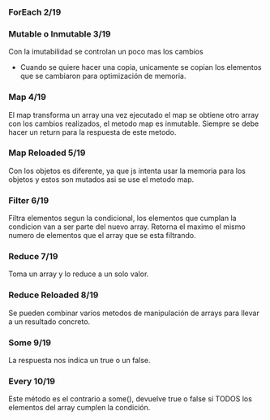 ### ForEach 2/19


### Mutable o Inmutable 3/19
Con la imutabilidad se controlan un poco mas los cambios
- Cuando se quiere hacer una copia, unicamente se copian los elementos que se cambiaron para optimización de memoria.

### Map 4/19
El map transforma un array una vez ejecutado el map se obtiene otro array con los cambios realizados, el metodo map es inmutable.
Siempre se debe hacer un return para la respuesta de este metodo.

### Map Reloaded 5/19
Con los objetos es diferente, ya que js intenta usar la memoria para los objetos y estos son mutados asi se use el metodo map.

### Filter 6/19
Filtra elementos segun la condicional, los elementos que cumplan la condicion van a ser parte del nuevo array.
Retorna el maximo el mismo numero de elementos que el array que se esta filtrando.

### Reduce 7/19
Toma un array y lo reduce a un solo valor.

### Reduce Reloaded 8/19
Se pueden combinar varios metodos de manipulación de arrays para llevar a un resultado concreto.

### Some 9/19
La respuesta nos indica un true o un false.

### Every 10/19
Este método es el contrario a some(), devuelve true o false sí TODOS los elementos del array cumplen la condición.